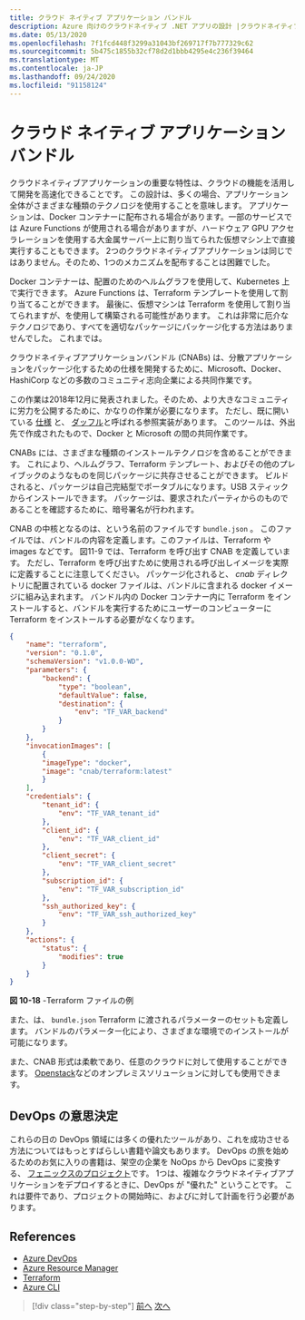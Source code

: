 ```yaml
---
title: クラウド ネイティブ アプリケーション バンドル
description: Azure 向けのクラウドネイティブ .NET アプリの設計 |クラウドネイティブアプリケーションバンドル
ms.date: 05/13/2020
ms.openlocfilehash: 7f1fcd448f3299a31043bf269717f7b777329c62
ms.sourcegitcommit: 5b475c1855b32cf78d2d1bbb4295e4c236f39464
ms.translationtype: MT
ms.contentlocale: ja-JP
ms.lasthandoff: 09/24/2020
ms.locfileid: "91158124"
---
```

# <a name="cloud-native-application-bundles"></a>クラウド ネイティブ アプリケーション バンドル

クラウドネイティブアプリケーションの重要な特性は、クラウドの機能を活用して開発を高速化できることです。 この設計は、多くの場合、アプリケーション全体がさまざまな種類のテクノロジを使用することを意味します。 アプリケーションは、Docker コンテナーに配布される場合があります。一部のサービスでは Azure Functions が使用される場合がありますが、ハードウェア GPU アクセラレーションを使用する大金属サーバー上に割り当てられた仮想マシン上で直接実行することもできます。 2つのクラウドネイティブアプリケーションは同じではありません。そのため、1つのメカニズムを配布することは困難でした。

Docker コンテナーは、配置のためのヘルムグラフを使用して、Kubernetes 上で実行できます。 Azure Functions は、Terraform テンプレートを使用して割り当てることができます。 最後に、仮想マシンは Terraform を使用して割り当てられますが、を使用して構築される可能性があります。 これは非常に厄介なテクノロジであり、すべてを適切なパッケージにパッケージ化する方法はありませんでした。 これまでは。

クラウドネイティブアプリケーションバンドル (CNABs) は、分散アプリケーションをパッケージ化するための仕様を開発するために、Microsoft、Docker、HashiCorp などの多数のコミュニティ志向企業による共同作業です。

この作業は2018年12月に発表されました。そのため、より大きなコミュニティに労力を公開するために、かなりの作業が必要になります。 ただし、既に開いている [仕様](https://github.com/deislabs/cnab-spec) と、 [ダッフル](https://duffle.sh/)と呼ばれる参照実装があります。 このツールは、外出先で作成されたもので、Docker と Microsoft の間の共同作業です。

CNABs には、さまざまな種類のインストールテクノロジを含めることができます。 これにより、ヘルムグラフ、Terraform テンプレート、およびその他のプレイブックのようなものを同じパッケージに共存させることができます。 ビルドされると、パッケージは自己完結型でポータブルになります。USB スティックからインストールできます。  パッケージは、要求されたパーティからのものであることを確認するために、暗号署名が行われます。

CNAB の中核となるのは、という名前のファイルです `bundle.json` 。 このファイルでは、バンドルの内容を定義します。このファイルは、Terraform や images などです。 図11-9 では、Terraform を呼び出す CNAB を定義しています。 ただし、Terraform を呼び出すために使用される呼び出しイメージを実際に定義することに注意してください。 パッケージ化されると、 *cnab* ディレクトリに配置されている docker ファイルは、バンドルに含まれる docker イメージに組み込まれます。 バンドル内の Docker コンテナー内に Terraform をインストールすると、バンドルを実行するためにユーザーのコンピューターに Terraform をインストールする必要がなくなります。

```json
{
    "name": "terraform",
    "version": "0.1.0",
    "schemaVersion": "v1.0.0-WD",
    "parameters": {
        "backend": {
            "type": "boolean",
            "defaultValue": false,
            "destination": {
                "env": "TF_VAR_backend"
            }
        }
    },
    "invocationImages": [
        {
        "imageType": "docker",
        "image": "cnab/terraform:latest"
        }
    ],
    "credentials": {
        "tenant_id": {
            "env": "TF_VAR_tenant_id"
        },
        "client_id": {
            "env": "TF_VAR_client_id"
        },
        "client_secret": {
            "env": "TF_VAR_client_secret"
        },
        "subscription_id": {
            "env": "TF_VAR_subscription_id"
        },
        "ssh_authorized_key": {
            "env": "TF_VAR_ssh_authorized_key"
        }
    },
    "actions": {
        "status": {
            "modifies": true
        }
    }
}
```

**図 10-18** -Terraform ファイルの例

また、は、 `bundle.json` Terraform に渡されるパラメーターのセットも定義します。 バンドルのパラメーター化により、さまざまな環境でのインストールが可能になります。

また、CNAB 形式は柔軟であり、任意のクラウドに対して使用することができます。 [Openstack](https://www.openstack.org/)などのオンプレミスソリューションに対しても使用できます。

## <a name="devops-decisions"></a>DevOps の意思決定

これらの日の DevOps 領域には多くの優れたツールがあり、これを成功させる方法についてはもっとすばらしい書籍や論文もあります。 DevOps の旅を始めるためのお気に入りの書籍は、架空の企業を NoOps から DevOps に変換する、 [フェニックスのプロジェクト](https://www.oreilly.com/library/view/the-phoenix-project/9781457191350/)です。 1つは、複雑なクラウドネイティブアプリケーションをデプロイするときに、DevOps が "優れた" ということです。 これは要件であり、プロジェクトの開始時に、およびに対して計画を行う必要があります。

## <a name="references"></a>References

- [Azure DevOps](https://azure.microsoft.com/services/devops/)
- [Azure Resource Manager](/azure/azure-resource-manager/management/overview)
- [Terraform](https://www.terraform.io/)
- [Azure CLI](/cli/azure/)

>[!div class="step-by-step"]
>[前へ](infrastructure-as-code.md)
>[次へ](summary.md)
